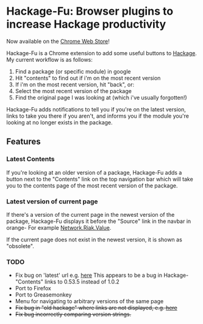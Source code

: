 # Hackage-Fu: Browser plugins to increase Hackage productivity

Now available on the [Chrome Web Store][webstore]!

Hackage-Fu is a Chrome extension to add some useful buttons to
[Hackage][hackage]. My current workflow is as follows:

1. Find a package (or specific module) in google
2. Hit "contents" to find out if i'm on the most recent version
3. If i'm on the most recent version, hit "back", or:
4. Select the most recent version of the package
5. Find the original page I was looking at (which i've usually forgotten!)

Hackage-Fu adds notifications to tell you if you're on the latest version,
links to take you there if you aren't, and informs you if the module you're
looking at no longer exists in the package.

## Features

### Latest Contents

If you're looking at an older version of a package, Hackage-Fu adds a button next
to the "Contents" link on the top navigation bar which will take you to the
contents page of the most recent version of the package.

### Latest version of current page

If there's a version of the current page in the newest version of the package,
Hackage-Fu displays it before the "Source" link in the navbar in orange-
For example [Network.Riak.Value][example-newer-page].

If the current page does not exist in the newest version, it is shown as
"obsolete".

### TODO

* Fix bug on 'latest' url e.g. [here][latest-url-bug]
  This appears to be a bug in Hackage- "Contents" links to 0.53.5 instead of 1.0.2
* Port to Firefox
* Port to Greasemonkey
* Menu for navigating to arbitrary versions of the same page
* <del>Fix bug in "old hackage" where links are not displayed, e.g. [here][old-hackage]</del>
* <del>Fix bug incorrectly comparing version strings.</del>

[hackage]: http://hackage.haskell.org/packages/hackage.html
[example-newer-page]: http://hackage.haskell.org/packages/archive/riak/0.6.0.0/doc/html/Network-Riak-Value.html
[webstore]: https://chrome.google.com/webstore/detail/hackage-fu/dnpldbohleinhdgfnhlkofpgkdcfcfmf/related
[old-hackage]: http://hackage.haskell.org/packages/archive/bytestring/0.9.0.4/doc/html/Data-ByteString-Lazy.html
[latest-url-bug]: http://hackage.haskell.org/packages/archive/category-extras/latest/doc/html/Control-Functor-Zip.html
